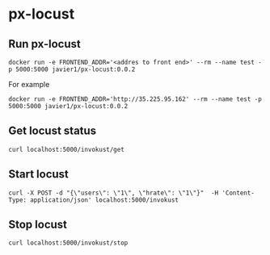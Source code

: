 # px-locust

## Run px-locust
```
docker run -e FRONTEND_ADDR='<addres to front end>' --rm --name test -p 5000:5000 javier1/px-locust:0.0.2
```
For example
```
docker run -e FRONTEND_ADDR='http://35.225.95.162' --rm --name test -p 5000:5000 javier1/px-locust:0.0.2
```

## Get locust status
```
curl localhost:5000/invokust/get
```

## Start locust
```
curl -X POST -d "{\"users\": \"1\", \"hrate\": \"1\"}"  -H 'Content-Type: application/json' localhost:5000/invokust
```

## Stop locust
```
curl localhost:5000/invokust/stop
```
